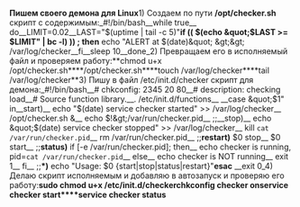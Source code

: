 **Пишем своего демона для Linux**1) Создаем по  пути **/opt/checker.sh** скрипт с содержимым:_#!/bin/bash__while true__ do__LIMIT=0.02__LAST=&quot;$(uptime | tail -c 5)&quot;__if (( $(echo &quot;$LAST &gt;= $LIMIT&quot; | bc -l) )) ; then__ echo &quot;ALERT at $(date)&quot; &gt;&gt; /var/log/checker__fi__sleep 10__done_2) Превращаем его в исполняемый файл и проверяем работу:**chmod u+x /opt/checker.sh****/opt/checker.sh****touch /var/log/checker****tail /var/log/checker**3) Пишу в файл /etc/init.d/checker скрипт для демона:_#!/bin/bash__# chkconfig: 2345 20 80__# description: checking load__# Source function library.__. /etc/init.d/functions__ __case &quot;$1&quot; in__start)__   echo &quot;$(date) service checker started&quot; &gt;&gt; /var/log/checker__   /opt/checker.sh &amp;__   echo $!&gt;/var/run/checker.pid__   ;;__stop)__   echo &quot;$(date) service checker stopped&quot; &gt;&gt; /var/log/checker__   kill `cat /var/run/checker.pid`__   rm /var/run/checker.pid__   ;;__restart)__   $0 stop__   $0 start__   ;;__status)__   if [-e /var/run/checker.pid]; then__      echo checker is running, pid=`cat /var/run/checker.pid`__   else__      echo checker is NOT running__      exit 1__   fi__   ;;__\*)__   echo &quot;Usage: $0 {start|stop|status|restart}&quot;__esac__ __exit 0_4) Делаю скрипт исполняемым и добавляю в автозапуск и проверяю его работу:**sudo chmod u+x /etc/init.d/checker****chkconfig checker on****service checker start****service checker status**